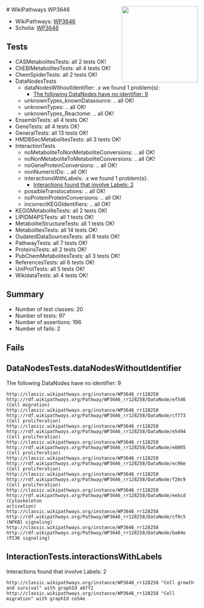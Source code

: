 <img style="float: right; width: 200px" src="https://upload.wikimedia.org/wikipedia/commons/thumb/8/83/Wplogo_with_text_500.png/640px-Wplogo_with_text_500.png" />
# WikiPathways WP3646

* WikiPathways: [WP3646](https://wikipathways.org/pathways/WP3646)
* Scholia: [WP3646](https://scholia.toolforge.org/wikipathways/WP3646)
## Tests
* CASMetabolitesTests: all 2 tests OK!
* ChEBIMetabolitesTests: all 4 tests OK!
* ChemSpiderTests: all 2 tests OK!
* DataNodesTests
    * dataNodesWithoutIdentifier: .x we found 1 problem(s):
        * [The following DataNodes have no identifier: 9](#d2d32fa8)
    * unknownTypes_knownDatasource: .. all OK!
    * unknownTypes: .. all OK!
    * unknownTypes_Reactome: .. all OK!
* EnsemblTests: all 4 tests OK!
* GeneTests: all 4 tests OK!
* GeneralTests: all 13 tests OK!
* HMDBSecMetabolitesTests: all 3 tests OK!
* InteractionTests
    * noMetaboliteToNonMetaboliteConversions: .. all OK!
    * noNonMetaboliteToMetaboliteConversions: .. all OK!
    * noGeneProteinConversions: .. all OK!
    * nonNumericIDs: .. all OK!
    * interactionsWithLabels: .x we found 1 problem(s):
        * [Interactions found that involve Labels: 2](#630d2679)
    * possibleTranslocations: .. all OK!
    * noProteinProteinConversions: .. all OK!
    * incorrectKEGGIdentifiers: .. all OK!
* KEGGMetaboliteTests: all 2 tests OK!
* LIPIDMAPSTests: all 1 tests OK!
* MetaboliteStructureTests: all 1 tests OK!
* MetabolitesTests: all 14 tests OK!
* OudatedDataSourcesTests: all 8 tests OK!
* PathwayTests: all 7 tests OK!
* ProteinsTests: all 2 tests OK!
* PubChemMetabolitesTests: all 3 tests OK!
* ReferencesTests: all 6 tests OK!
* UniProtTests: all 5 tests OK!
* WikidataTests: all 4 tests OK!


## Summary

* Number of test classes: 20
* Number of tests: 97
* Number of assertions: 196
* Number of fails: 2

## Fails

<a name="d2d32fa8" />

## DataNodesTests.dataNodesWithoutIdentifier

The following DataNodes have no identifier: 9
```
http://classic.wikipathways.org/instance/WP3646_rr128258 http://rdf.wikipathways.org/Pathway/WP3646_rr128258/DataNode/ef546 (Cell migration)
http://classic.wikipathways.org/instance/WP3646_rr128258 http://rdf.wikipathways.org/Pathway/WP3646_rr128258/DataNode/cf773 (Cell proliferation)
http://classic.wikipathways.org/instance/WP3646_rr128258 http://rdf.wikipathways.org/Pathway/WP3646_rr128258/DataNode/e5494 (Cell proliferation)
http://classic.wikipathways.org/instance/WP3646_rr128258 http://rdf.wikipathways.org/Pathway/WP3646_rr128258/DataNode/e8005 (Cell proliferation)
http://classic.wikipathways.org/instance/WP3646_rr128258 http://rdf.wikipathways.org/Pathway/WP3646_rr128258/DataNode/ec96e (Cell proliferation)
http://classic.wikipathways.org/instance/WP3646_rr128258 http://rdf.wikipathways.org/Pathway/WP3646_rr128258/DataNode/f20c9 (Cell proliferation)
http://classic.wikipathways.org/instance/WP3646_rr128258 http://rdf.wikipathways.org/Pathway/WP3646_rr128258/DataNode/eebcd (Cytoskeleton 
activation)
http://classic.wikipathways.org/instance/WP3646_rr128258 http://rdf.wikipathways.org/Pathway/WP3646_rr128258/DataNode/cf0c5 (NFKB1 signaling)
http://classic.wikipathways.org/instance/WP3646_rr128258 http://rdf.wikipathways.org/Pathway/WP3646_rr128258/DataNode/ba04e (PI3K signaling)
```

<a name="630d2679" />

## InteractionTests.interactionsWithLabels

Interactions found that involve Labels: 2
```
http://classic.wikipathways.org/instance/WP3646_rr128258 "Cell growth and survival" with graphId a6ff2
http://classic.wikipathways.org/instance/WP3646_rr128258 "Cell migration" with graphId ce54e
```

